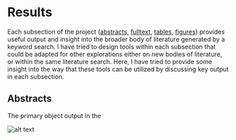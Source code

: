 # Results
Each subsection of the project ([abstracts](/abstracts/README.md), [fulltext](/fulltext/README.md), [tables](/tables/README.md), [figures](figures/README.md)) provides useful output and insight into the broader body of literature generated by a keyword search. I have tried to design tools within each subsection that could be adapted for other explorations either on new bodies of literature, or within the same literature search. Here, I have tried to provide some insight into the way that these tools can be utilized by discussing key output in each subsection. 

## Abstracts
The primary object output in the 

![alt text]()